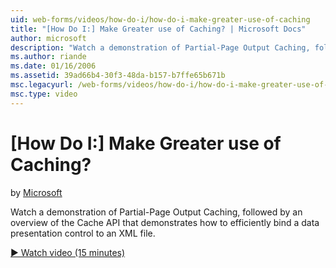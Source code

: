 ```yaml
---
uid: web-forms/videos/how-do-i/how-do-i-make-greater-use-of-caching
title: "[How Do I:] Make Greater use of Caching? | Microsoft Docs"
author: microsoft
description: "Watch a demonstration of Partial-Page Output Caching, followed by an overview of the Cache API that demonstrates how to efficiently bind a data presentation..."
ms.author: riande
ms.date: 01/16/2006
ms.assetid: 39ad66b4-30f3-48da-b157-b7ffe65b671b
msc.legacyurl: /web-forms/videos/how-do-i/how-do-i-make-greater-use-of-caching
msc.type: video
---
```

# [How Do I:] Make Greater use of Caching?

by [Microsoft](https://github.com/microsoft)

Watch a demonstration of Partial-Page Output Caching, followed by an overview of the Cache API that demonstrates how to efficiently bind a data presentation control to an XML file.

[&#9654; Watch video (15 minutes)](https://channel9.msdn.com/Blogs/ASP-NET-Site-Videos/how-do-i-make-greater-use-of-caching)
